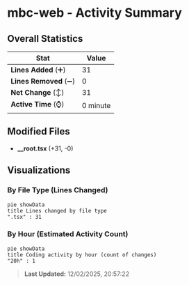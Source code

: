 # mbc-web - Activity Summary 

## Overall Statistics

| Stat                   | Value                                                             |
| ---------------------- | ----------------------------------------------------------------- |
| **Lines Added** (➕)   | 31                                          |
| **Lines Removed** (➖) | 0                                        |
| **Net Change** (↕)    | 31                |
| **Active Time** (⌚)   | 0 minute |


## Modified Files
- **__root.tsx** (+31, -0)

## Visualizations

### By File Type (Lines Changed)

```mermaid
pie showData
title Lines changed by file type
".tsx" : 31
```

### By Hour (Estimated Activity Count)

```mermaid
pie showData
title Coding activity by hour (count of changes)
"20h" : 1
```


> **Last Updated:** 12/02/2025, 20:57:22